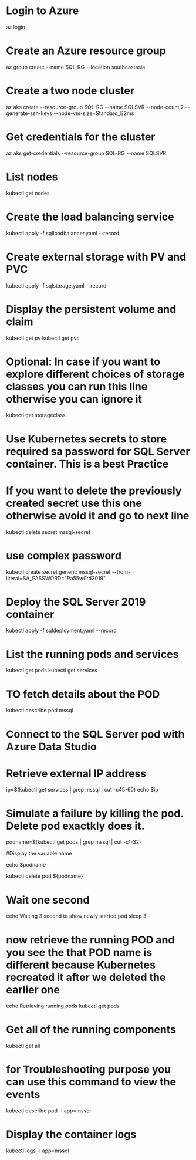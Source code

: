 # Login to Azure

az login

# Create an Azure resource group

az group create --name SQL-RG --location southeastasia

# Create a two node cluster
 
az aks create --resource-group SQL-RG --name SQLSVR --node-count 2 --generate-ssh-keys --node-vm-size=Standard_B2ms
 
# Get credentials for the cluster

az aks get-credentials --resource-group SQL-RG --name SQLSVR
 
# List nodes

kubectl get nodes
 
# Create the load balancing service

kubectl apply -f sqlloadbalancer.yaml --record
 
# Create external storage with PV and PVC

kubectl apply -f sqlstorage.yaml --record
 
# Display the persistent volume and claim

kubectl get pv
kubectl get pvc
 
# Optional: In case if you want to explore different choices of storage classes you can run this line otherwise you can ignore it
kubectl get storageclass
 
# Use Kubernetes secrets to store required sa password for SQL Server container. This is a best Practice
# If you want to delete the previously created secret use this one otherwise avoid it and go to next line
kubectl delete secret mssql-secret 
 
# use complex password
kubectl create secret generic mssql-secret --from-literal=SA_PASSWORD="Pa55w0rd2019"
 
# Deploy the SQL Server 2019 container
kubectl apply -f sqldeployment.yaml --record
 
# List the running pods and services
kubectl get pods
kubectl get services
 
# TO fetch details about the POD
kubectl describe pod mssql
 
# Connect to the SQL Server pod with Azure Data Studio
# Retrieve external IP address
ip=$(kubectl get services | grep mssql | cut -c45-60)
echo $ip
  
# Simulate a failure by killing the pod. Delete pod exactkly does it.

podname=$(kubectl get pods | grep mssql | cut -c1-32)

#Display the variable name

echo $podname

kubectl delete pod ${podname}
 
# Wait one second
echo Waiting 3 second to show newly started pod
sleep 3
 
# now retrieve the running POD and you see the that POD name is different because Kubernetes recreated it after we deleted the earlier one
echo Retrieving running pods
kubectl get pods
 
# Get all of the running components
kubectl get all
 
# for Troubleshooting purpose you can use this command to view the events  
 
kubectl describe pod -l app=mssql

# Display the container logs
kubectl logs -l app=mssql